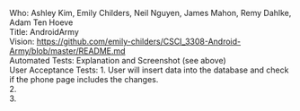 
Who: Ashley Kim, Emily Childers, Neil Nguyen, James Mahon, Remy Dahlke, Adam Ten Hoeve <br />
Title: AndroidArmy <br />
Vision: https://github.com/emily-childers/CSCI_3308-Android-Army/blob/master/README.md <br />
Automated Tests: Explanation and Screenshot (see above) <br />
User Acceptance Tests: 1. User will insert data into the database and check if the phone page includes the changes. <br />
2. <br />
3. <br />
